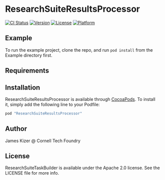 # ResearchSuiteResultsProcessor

[![CI Status](http://img.shields.io/travis/jdkizer9/ResearchSuiteResultsProcessor.svg?style=flat)](https://travis-ci.org/jdkizer9/ResearchSuiteResultsProcessor)
[![Version](https://img.shields.io/cocoapods/v/ResearchSuiteResultsProcessor.svg?style=flat)](http://cocoapods.org/pods/ResearchSuiteResultsProcessor)
[![License](https://img.shields.io/cocoapods/l/ResearchSuiteResultsProcessor.svg?style=flat)](http://cocoapods.org/pods/ResearchSuiteResultsProcessor)
[![Platform](https://img.shields.io/cocoapods/p/ResearchSuiteResultsProcessor.svg?style=flat)](http://cocoapods.org/pods/ResearchSuiteResultsProcessor)

## Example

To run the example project, clone the repo, and run `pod install` from the Example directory first.

## Requirements

## Installation

ResearchSuiteResultsProcessor is available through [CocoaPods](http://cocoapods.org). To install
it, simply add the following line to your Podfile:

```ruby
pod "ResearchSuiteResultsProcessor"
```

## Author

James Kizer @ Cornell Tech Foundry

## License

ResearchSuiteTaskBuilder is available under the Apache 2.0 license. See the LICENSE file for more info.
